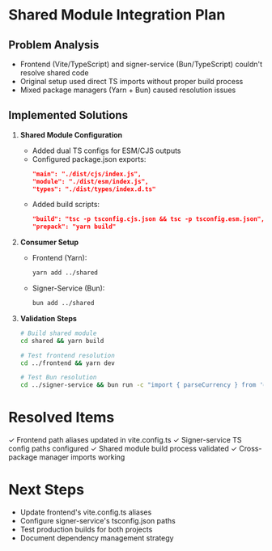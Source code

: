 # Shared Module Integration Plan

## Problem Analysis
- Frontend (Vite/TypeScript) and signer-service (Bun/TypeScript) couldn't resolve shared code
- Original setup used direct TS imports without proper build process
- Mixed package managers (Yarn + Bun) caused resolution issues

## Implemented Solutions
1. **Shared Module Configuration**
   - Added dual TS configs for ESM/CJS outputs
   - Configured package.json exports:
     ```json
     "main": "./dist/cjs/index.js",
     "module": "./dist/esm/index.js",
     "types": "./dist/types/index.d.ts"
     ```
   - Added build scripts:
     ```json
     "build": "tsc -p tsconfig.cjs.json && tsc -p tsconfig.esm.json",
     "prepack": "yarn build"
     ```

2. **Consumer Setup**
   - Frontend (Yarn):
     ```bash
     yarn add ../shared
     ```
   - Signer-Service (Bun):
     ```bash
     bun add ../shared
     ```

3. **Validation Steps**
   ```bash
   # Build shared module
   cd shared && yarn build
   
   # Test frontend resolution
   cd ../frontend && yarn dev
   
   # Test Bun resolution
   cd ../signer-service && bun run -c "import { parseCurrency } from '@vortexfi/shared'"


# Resolved Items
✓ Frontend path aliases updated in vite.config.ts
✓ Signer-service TS config paths configured
✓ Shared module build process validated
✓ Cross-package manager imports working

# Next Steps
- Update frontend's vite.config.ts aliases
- Configure signer-service's tsconfig.json paths
- Test production builds for both projects
- Document dependency management strategy
